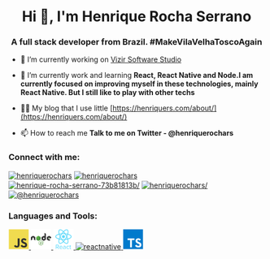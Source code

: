 <h1 align="center">Hi 👋, I'm Henrique Rocha Serrano</h1>
<h3 align="center">A full stack developer from Brazil. #MakeVilaVelhaToscoAgain</h3>

- 🔭 I’m currently working on [Vizir Software Studio](https://vizir.com.br/)

- 🌱 I’m currently work and learning **React, React Native and Node.I am currently focused on improving myself in these technologies, mainly React Native. But I still like to play with other techs**

- 👨‍💻 My blog that I use little [https://henriquers.com/about/](https://henriquers.com/about/)

- 📫 How to reach me **Talk to me on Twitter - @henriquerochars**

<h3 align="left">Connect with me:</h3>
<p align="left">
<a href="https://dev.to/henriquerochars" target="blank"><img align="center" src="https://cdn.jsdelivr.net/npm/simple-icons@3.0.1/icons/dev-dot-to.svg" alt="henriquerochars" height="30" width="40" /></a>
<a href="https://twitter.com/henriquerochars" target="blank"><img align="center" src="https://raw.githubusercontent.com/rahuldkjain/github-profile-readme-generator/neutral-icons/src/images/icons/Social/twitter.svg" alt="henriquerochars" height="30" width="40" /></a>
<a href="https://linkedin.com/in/henrique-rocha-serrano-73b81813b/" target="blank"><img align="center" src="https://raw.githubusercontent.com/rahuldkjain/github-profile-readme-generator/neutral-icons/src/images/icons/Social/linked-in-alt.svg" alt="henrique-rocha-serrano-73b81813b/" height="30" width="40" /></a>
<a href="https://instagram.com/henriquerochars/" target="blank"><img align="center" src="https://raw.githubusercontent.com/rahuldkjain/github-profile-readme-generator/neutral-icons/src/images/icons/Social/instagram.svg" alt="henriquerochars/" height="30" width="40" /></a>
<a href="https://medium.com/@henriquerochars" target="blank"><img align="center" src="https://raw.githubusercontent.com/rahuldkjain/github-profile-readme-generator/neutral-icons/src/images/icons/Social/medium.svg" alt="@henriquerochars" height="30" width="40" /></a>
</p>

<h3 align="left">Languages and Tools:</h3>
<p align="left"> <a href="https://developer.mozilla.org/en-US/docs/Web/JavaScript" target="_blank"> <img src="https://raw.githubusercontent.com/devicons/devicon/master/icons/javascript/javascript-original.svg" alt="javascript" width="40" height="40"/> </a> <a href="https://nodejs.org" target="_blank"> <img src="https://raw.githubusercontent.com/devicons/devicon/master/icons/nodejs/nodejs-original-wordmark.svg" alt="nodejs" width="40" height="40"/> </a> <a href="https://reactjs.org/" target="_blank"> <img src="https://raw.githubusercontent.com/devicons/devicon/master/icons/react/react-original-wordmark.svg" alt="react" width="40" height="40"/> </a> <a href="https://reactnative.dev/" target="_blank"> <img src="https://reactnative.dev/img/header_logo.svg" alt="reactnative" width="40" height="40"/> </a> <a href="https://www.typescriptlang.org/" target="_blank"> <img src="https://raw.githubusercontent.com/devicons/devicon/master/icons/typescript/typescript-original.svg" alt="typescript" width="40" height="40"/> </a> </p>
